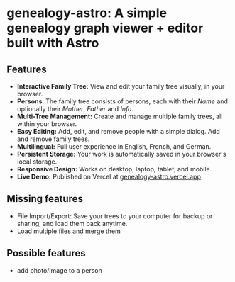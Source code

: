 # genealogy-astro: A simple genealogy graph viewer + editor built with Astro

## Features

- **Interactive Family Tree:** View and edit your family tree visually, in your browser.
- **Persons**: The family tree consists of persons, each with their *Name* and optionally their *Mother*, *Father* and *Info*.
- **Multi-Tree Management:** Create and manage multiple family trees, all within your browser.
- **Easy Editing:** Add, edit, and remove people with a simple dialog. Add and remove family trees.
- **Multilingual:** Full user experience in English, French, and German.
- **Persistent Storage:** Your work is automatically saved in your browser's local storage.
- **Responsive Design:** Works on desktop, laptop, tablet, and mobile.
- **Live Demo:** Published on Vercel at [genealogy-astro.vercel.app](https://genealogy-astro.vercel.app/)

## Missing features

- File Import/Export: Save your trees to your computer for backup or sharing, and load them back anytime.
- Load multiple files and merge them

## Possible features

- add photo/image to a person
